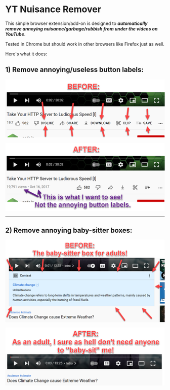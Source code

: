 # YT Nuisance Remover

This simple browser extension/add-on is designed to ***automatically remove annoying nuisance/garbage/rubbish from under the videos on YouTube***. 

Tested in Chrome but should work in other browsers like Firefox just as well. 

Here's what it does: 

## 1) Remove annoying/useless button labels:

![YouTube button labels before](./resources/yt-btn-labels-before.png)

![YouTube button labels after](./resources/yt-btn-labels-after.png)

--- 

## 2) Remove annoying baby-sitter boxes:

![YouTube clarity box before](./resources/yt-clarify-box-before.png)

![YouTube clarity box before](./resources/yt-clarify-box-after.png)




